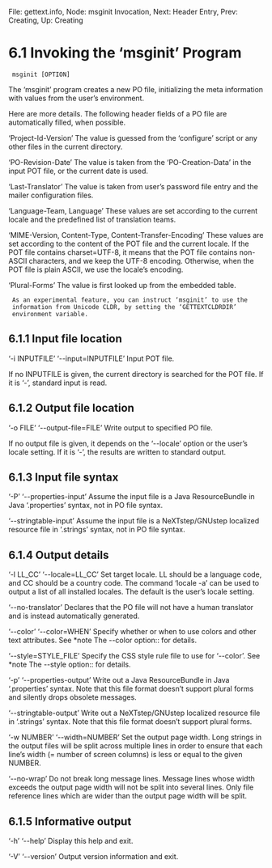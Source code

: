 File: gettext.info,  Node: msginit Invocation,  Next: Header Entry,  Prev: Creating,  Up: Creating

6.1 Invoking the ‘msginit’ Program
==================================

     msginit [OPTION]

   The ‘msginit’ program creates a new PO file, initializing the meta
information with values from the user’s environment.

   Here are more details.  The following header fields of a PO file are
automatically filled, when possible.

‘Project-Id-Version’
     The value is guessed from the ‘configure’ script or any other files
     in the current directory.

‘PO-Revision-Date’
     The value is taken from the ‘PO-Creation-Data’ in the input POT
     file, or the current date is used.

‘Last-Translator’
     The value is taken from user’s password file entry and the mailer
     configuration files.

‘Language-Team, Language’
     These values are set according to the current locale and the
     predefined list of translation teams.

‘MIME-Version, Content-Type, Content-Transfer-Encoding’
     These values are set according to the content of the POT file and
     the current locale.  If the POT file contains charset=UTF-8, it
     means that the POT file contains non-ASCII characters, and we keep
     the UTF-8 encoding.  Otherwise, when the POT file is plain ASCII,
     we use the locale’s encoding.

‘Plural-Forms’
     The value is first looked up from the embedded table.

     As an experimental feature, you can instruct ‘msginit’ to use the
     information from Unicode CLDR, by setting the ‘GETTEXTCLDRDIR’
     environment variable.

6.1.1 Input file location
-------------------------

‘-i INPUTFILE’
‘--input=INPUTFILE’
     Input POT file.

   If no INPUTFILE is given, the current directory is searched for the
POT file.  If it is ‘-’, standard input is read.

6.1.2 Output file location
--------------------------

‘-o FILE’
‘--output-file=FILE’
     Write output to specified PO file.

   If no output file is given, it depends on the ‘--locale’ option or
the user’s locale setting.  If it is ‘-’, the results are written to
standard output.

6.1.3 Input file syntax
-----------------------

‘-P’
‘--properties-input’
     Assume the input file is a Java ResourceBundle in Java
     ‘.properties’ syntax, not in PO file syntax.

‘--stringtable-input’
     Assume the input file is a NeXTstep/GNUstep localized resource file
     in ‘.strings’ syntax, not in PO file syntax.

6.1.4 Output details
--------------------

‘-l LL_CC’
‘--locale=LL_CC’
     Set target locale.  LL should be a language code, and CC should be
     a country code.  The command ‘locale -a’ can be used to output a
     list of all installed locales.  The default is the user’s locale
     setting.

‘--no-translator’
     Declares that the PO file will not have a human translator and is
     instead automatically generated.

‘--color’
‘--color=WHEN’
     Specify whether or when to use colors and other text attributes.
     See *note The --color option:: for details.

‘--style=STYLE_FILE’
     Specify the CSS style rule file to use for ‘--color’.  See *note
     The --style option:: for details.

‘-p’
‘--properties-output’
     Write out a Java ResourceBundle in Java ‘.properties’ syntax.  Note
     that this file format doesn’t support plural forms and silently
     drops obsolete messages.

‘--stringtable-output’
     Write out a NeXTstep/GNUstep localized resource file in ‘.strings’
     syntax.  Note that this file format doesn’t support plural forms.

‘-w NUMBER’
‘--width=NUMBER’
     Set the output page width.  Long strings in the output files will
     be split across multiple lines in order to ensure that each line’s
     width (= number of screen columns) is less or equal to the given
     NUMBER.

‘--no-wrap’
     Do not break long message lines.  Message lines whose width exceeds
     the output page width will not be split into several lines.  Only
     file reference lines which are wider than the output page width
     will be split.

6.1.5 Informative output
------------------------

‘-h’
‘--help’
     Display this help and exit.

‘-V’
‘--version’
     Output version information and exit.


